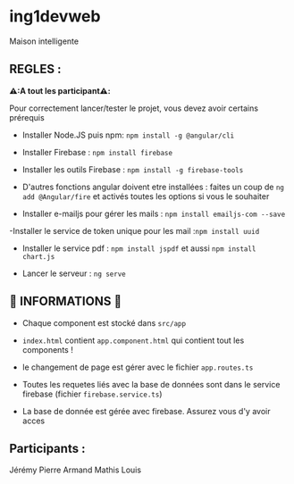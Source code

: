 # ing1devweb
Maison intelligente
## REGLES : 

**⚠️:A tout les participant⚠️:** 

Pour correctement lancer/tester le projet, vous devez avoir certains prérequis 

- Installer Node.JS puis npm: ``npm install -g @angular/cli``

- Installer Firebase : ``npm install firebase``

- Installer les outils Firebase : ``npm install -g firebase-tools``

- D'autres fonctions angular doivent etre installées : faites un coup de ``ng add @Angular/fire`` et activés toutes les options si vous le souhaiter

- Installer e-mailjs pour gérer les mails : ``npm install emailjs-com --save``

-Installer le service de token unique pour les mail  :``npm install uuid``

- Installer le service pdf : ``npm install jspdf`` et aussi ``npm install chart.js``

- Lancer le serveur : ``ng serve``

## 📖 INFORMATIONS 📖

- Chaque component est stocké dans ``src/app``

- ``index.html`` contient ``app.component.html`` qui contient tout les components !

- le changement de page est gérer avec le fichier ``app.routes.ts``

- Toutes les requetes liés avec la base de données sont dans le service firebase (fichier ``firebase.service.ts``)

- La base de donnée est gérée avec firebase. Assurez vous d'y avoir acces

## Participants :
Jérémy
Pierre
Armand 
Mathis
Louis
